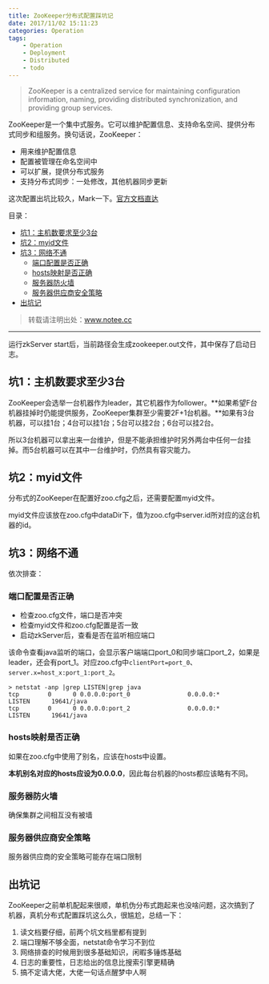 ```yaml
---
title: ZooKeeper分布式配置踩坑记
date: 2017/11/02 15:11:23
categories: Operation
tags:
    - Operation
    - Deployment
    - Distributed
    - todo
---
```


> ZooKeeper is a centralized service for maintaining configuration information, naming, providing distributed synchronization, and providing group services.  

ZooKeeper是一个集中式服务。它可以维护配置信息、支持命名空间、提供分布式同步和组服务。换句话说，ZooKeeper：
- 用来维护配置信息
- 配置被管理在命名空间中
- 可以扩展，提供分布式服务
- 支持分布式同步：一处修改，其他机器同步更新

这次配置出坑比较久，Mark一下。[官方文档直达](http://zookeeper.apache.org/doc/r3.4.10/)

目录：
<!-- MarkdownTOC -->

- [坑1：主机数要求至少3台](#%E5%9D%911%EF%BC%9A%E4%B8%BB%E6%9C%BA%E6%95%B0%E8%A6%81%E6%B1%82%E8%87%B3%E5%B0%913%E5%8F%B0)
- [坑2：myid文件](#%E5%9D%912%EF%BC%9Amyid%E6%96%87%E4%BB%B6)
- [坑3：网络不通](#%E5%9D%913%EF%BC%9A%E7%BD%91%E7%BB%9C%E4%B8%8D%E9%80%9A)
    - [端口配置是否正确](#%E7%AB%AF%E5%8F%A3%E9%85%8D%E7%BD%AE%E6%98%AF%E5%90%A6%E6%AD%A3%E7%A1%AE)
    - [hosts映射是否正确](#hosts%E6%98%A0%E5%B0%84%E6%98%AF%E5%90%A6%E6%AD%A3%E7%A1%AE)
    - [服务器防火墙](#%E6%9C%8D%E5%8A%A1%E5%99%A8%E9%98%B2%E7%81%AB%E5%A2%99)
    - [服务器供应商安全策略](#%E6%9C%8D%E5%8A%A1%E5%99%A8%E4%BE%9B%E5%BA%94%E5%95%86%E5%AE%89%E5%85%A8%E7%AD%96%E7%95%A5)
- [出坑记](#%E5%87%BA%E5%9D%91%E8%AE%B0)

<!-- /MarkdownTOC -->

<!-- more -->

> 转载请注明出处：<a id="reproduction_link">www.notee.cc</a>

<script type="text/javascript">document.getElementById('reproduction_link').innerHTML = window.location.href;document.getElementById('reproduction_link').href = window.location.href;</script>

<hr>

运行zkServer start后，当前路径会生成zookeeper.out文件，其中保存了启动日志。

<a name="%E5%9D%911%EF%BC%9A%E4%B8%BB%E6%9C%BA%E6%95%B0%E8%A6%81%E6%B1%82%E8%87%B3%E5%B0%913%E5%8F%B0"></a>
## 坑1：主机数要求至少3台

ZooKeeper会选举一台机器作为leader，其它机器作为follower。**如果希望F台机器挂掉时仍能提供服务，ZooKeeper集群至少需要2F+1台机器。**如果有3台机器，可以挂1台；4台可以挂1台；5台可以挂2台；6台可以挂2台。

所以3台机器可以拿出来一台维护，但是不能承担维护时另外两台中任何一台挂掉。而5台机器可以在其中一台维护时，仍然具有容灾能力。

<a name="%E5%9D%912%EF%BC%9Amyid%E6%96%87%E4%BB%B6"></a>
## 坑2：myid文件

分布式的ZooKeeper在配置好zoo.cfg之后，还需要配置myid文件。

myid文件应该放在zoo.cfg中dataDir下，值为zoo.cfg中server.id所对应的这台机器的id。

<a name="%E5%9D%913%EF%BC%9A%E7%BD%91%E7%BB%9C%E4%B8%8D%E9%80%9A"></a>
## 坑3：网络不通

依次排查：

<a name="%E7%AB%AF%E5%8F%A3%E9%85%8D%E7%BD%AE%E6%98%AF%E5%90%A6%E6%AD%A3%E7%A1%AE"></a>
### 端口配置是否正确

- 检查zoo.cfg文件，端口是否冲突
- 检查myid文件和zoo.cfg配置是否一致
- 启动zkServer后，查看是否在监听相应端口

该命令查看java监听的端口，会显示客户端端口port_0和同步端口port_2，如果是leader，还会有port_1。对应zoo.cfg中`clientPort=port_0`、`server.x=host_x:port_1:port_2`。
```
> netstat -anp |grep LISTEN|grep java
tcp        0      0 0.0.0.0:port_0                0.0.0.0:*                   LISTEN      19641/java
tcp        0      0 0.0.0.0:port_2                0.0.0.0:*                   LISTEN      19641/java
```

<a name="hosts%E6%98%A0%E5%B0%84%E6%98%AF%E5%90%A6%E6%AD%A3%E7%A1%AE"></a>
### hosts映射是否正确

如果在zoo.cfg中使用了别名，应该在hosts中设置。

**本机别名对应的hosts应设为0.0.0.0**，因此每台机器的hosts都应该略有不同。

<a name="%E6%9C%8D%E5%8A%A1%E5%99%A8%E9%98%B2%E7%81%AB%E5%A2%99"></a>
### 服务器防火墙

确保集群之间相互没有被墙

<a name="%E6%9C%8D%E5%8A%A1%E5%99%A8%E4%BE%9B%E5%BA%94%E5%95%86%E5%AE%89%E5%85%A8%E7%AD%96%E7%95%A5"></a>
### 服务器供应商安全策略

服务器供应商的安全策略可能存在端口限制

<a name="%E5%87%BA%E5%9D%91%E8%AE%B0"></a>
## 出坑记

ZooKeeper之前单机配起来很顺，单机伪分布式跑起来也没啥问题，这次搞到了机器，真机分布式配置踩坑这么久，很尴尬，总结一下：
1. 读文档要仔细，前两个坑文档里都有提到
2. 端口理解不够全面，netstat命令学习不到位
3. 网络排查的时候用到很多基础知识，闲暇多锤炼基础
4. 日志的重要性，日志给出的信息比搜索引擎更精确
5. 搞不定请大佬，大佬一句话点醒梦中人啊